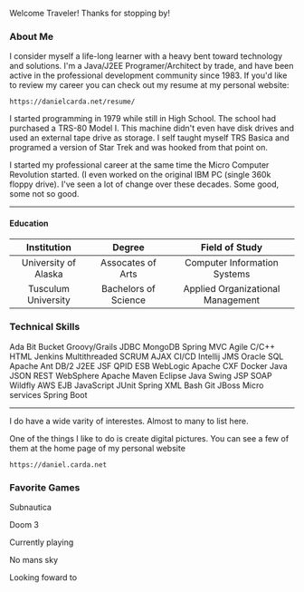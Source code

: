 Welcome Traveler!  Thanks for stopping by!

### About Me

I consider myself a life-long learner with a heavy bent toward technology and solutions.  I'm a Java/J2EE Programer/Architect by trade, and have been active in the professional development community since 1983.  If you'd like to review my career you can check out my resume at my personal website:

    https://danielcarda.net/resume/
    
I started programming in 1979 while still in High School.  The school had purchased a TRS-80 Model I.  This machine didn't even have disk drives and used an external tape drive as storage.  I self taught myself TRS Basica and programed a version of Star Trek and was hooked from that point on.

I started my professional career at the same time the Micro Computer Revolution started.  (I even worked on the original IBM PC (single 360k floppy drive).  I've seen a lot of change over these decades.  Some good, some not so good.

----

#### Education

| Institution          | Degree               | Field of Study                    |
|:--------------------:|:--------------------:|:---------------------------------:|
| University of Alaska | Assocates of Arts    | Computer Information Systems      | 
| Tusculum University  | Bachelors of Science | Applied Organizational Management |


### Technical Skills


Ada	Bit Bucket	Groovy/Grails	JDBC	MongoDB	Spring MVC
Agile	C/C++	HTML	Jenkins	Multithreaded	SCRUM
AJAX	CI/CD	Intellij	JMS	Oracle	SQL
Apache Ant	DB/2	J2EE	JSF	QPID ESB	WebLogic
Apache CXF	Docker	Java	JSON	REST	WebSphere
Apache Maven	Eclipse	Java Swing	JSP	SOAP	Wildfly
AWS	EJB	JavaScript	JUnit	Spring	XML
Bash	Git	JBoss	Micro services	Spring Boot	


----
I do have a wide varity of interestes.  Almost to many to list here.  

One of the things I like to do is create digital pictures.  You can see a few of them at the home page of my personal website

    https://daniel.carda.net



### Favorite Games

Subnautica

Doom 3

Currently playing

No mans sky

Looking foward to

<!--
**dcarda/dcarda** is a ✨ _special_ ✨ repository because its `README.md` (this file) appears on your GitHub profile.

Here are some ideas to get you started:

- 🔭 I’m currently working on ...
- 🌱 I’m currently learning ...
- 👯 I’m looking to collaborate on ...
- 🤔 I’m looking for help with ...
- 💬 Ask me about ...
- 📫 How to reach me: ...
- 😄 Pronouns: ...
- ⚡ Fun fact: ...
-->
